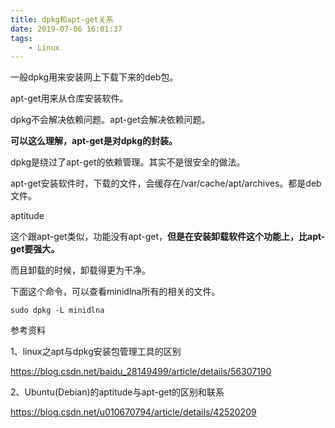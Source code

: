```yaml
---
title: dpkg和apt-get关系
date: 2019-07-06 16:01:37
tags:
	- Linux
---
```




一般dpkg用来安装网上下载下来的deb包。

apt-get用来从仓库安装软件。

dpkg不会解决依赖问题。apt-get会解决依赖问题。

**可以这么理解，apt-get是对dpkg的封装。**

dpkg是绕过了apt-get的依赖管理。其实不是很安全的做法。

apt-get安装软件时，下载的文件，会缓存在/var/cache/apt/archives。都是deb文件。



aptitude

这个跟apt-get类似，功能没有apt-get，**但是在安装卸载软件这个功能上，比apt-get要强大。**

而且卸载的时候，卸载得更为干净。



下面这个命令，可以查看minidlna所有的相关的文件。

```
sudo dpkg -L minidlna 
```



参考资料

1、linux之apt与dpkg安装包管理工具的区别

https://blog.csdn.net/baidu_28149499/article/details/56307190

2、Ubuntu(Debian)的aptitude与apt-get的区别和联系

https://blog.csdn.net/u010670794/article/details/42520209